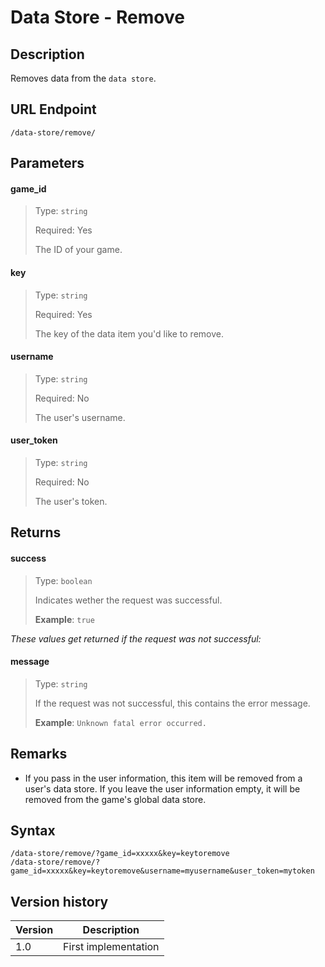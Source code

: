 # Data Store - Remove

## Description

Removes data from the `data store`.

## URL Endpoint

```
/data-store/remove/
```

## Parameters

#### game_id
> Type: `string`
>
> Required: Yes
>
> The ID of your game.

#### key
> Type: `string`
>
> Required: Yes
>
> The key of the data item you'd like to remove.

#### username
> Type: `string`
>
> Required: No
>
> The user's username.

#### user_token
> Type: `string`
>
> Required: No
>
> The user's token.

## Returns

#### success
> Type: `boolean`
>
> Indicates wether the request was successful.
>
> __Example__: `true`

_These values get returned if the request was not successful:_

#### message
> Type: `string`
>
> If the request was not successful, this contains the error message.
>
> __Example__: `Unknown fatal error occurred.`

## Remarks

- If you pass in the user information, this item will be removed from a user's data store. If you leave the user information empty, it will be removed from the game's global data store.

## Syntax

```
/data-store/remove/?game_id=xxxxx&key=keytoremove
/data-store/remove/?game_id=xxxxx&key=keytoremove&username=myusername&user_token=mytoken
```

## Version history

Version		 | Description
---			 | ---
1.0			 | First implementation